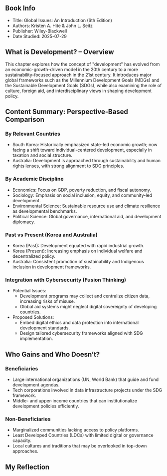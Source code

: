 ## Book Info
- Title: Global Issues: An Introduction (6th Edition)
- Authors: Kristen A. Hite & John L. Seitz
- Publisher: Wiley-Blackwell
- Date Studied: 2025-07-29

## What is Development? – Overview
This chapter explores how the concept of "development" has evolved from an economic-growth-driven model in the 20th century to a more sustainability-focused approach in the 21st century. It introduces major global frameworks such as the Millennium Development Goals (MDGs) and the Sustainable Development Goals (SDGs), while also examining the role of culture, foreign aid, and interdisciplinary views in shaping development policy.

## Content Summary: Perspective-Based Comparison

### By Relevant Countries
- South Korea: Historically emphasized state-led economic growth; now facing a shift toward individual-centered development, especially in taxation and social structure.
- Australia: Development is approached through sustainability and human rights lenses, with strong alignment to SDG principles.

### By Academic Discipline
- Economics: Focus on GDP, poverty reduction, and fiscal autonomy.
- Sociology: Emphasis on social inclusion, equity, and community-led development.
- Environmental Science: Sustainable resource use and climate resilience as developmental benchmarks.
- Political Science: Global governance, international aid, and development diplomacy.

### Past vs Present (Korea and Australia)
- Korea (Past): Development equated with rapid industrial growth.
- Korea (Present): Increasing emphasis on individual welfare and decentralized policy.
- Australia: Consistent promotion of sustainability and Indigenous inclusion in development frameworks.

### Integration with Cybersecurity (Fusion Thinking)
- Potential Issues:
  - Development programs may collect and centralize citizen data, increasing risks of misuse.
  - Global aid systems might neglect digital sovereignty of developing countries.
- Proposed Solutions:
  - Embed digital ethics and data protection into international development standards.
  - Design tailored cybersecurity frameworks aligned with SDG implementation.

## Who Gains and Who Doesn’t?

### Beneficiaries
- Large international organizations (UN, World Bank) that guide and fund development agendas.
- Tech corporations involved in data infrastructure projects under the SDG framework.
- Middle- and upper-income countries that can institutionalize development policies efficiently.

### Non-Beneficiaries
- Marginalized communities lacking access to policy platforms.
- Least Developed Countries (LDCs) with limited digital or governance capacity.
- Local cultures and traditions that may be overlooked in top-down approaches.

## My Reflection
